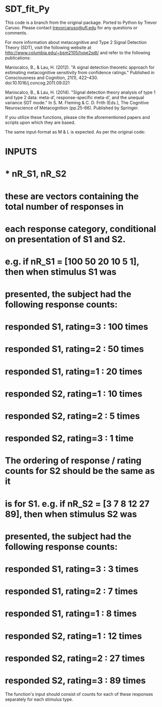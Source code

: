 # SDT_fit_Py

This code is a branch from the original package. Ported to Python by Trevor Caruso. Please contact trevorcaruso@ufl.edu for any questions or comments.

For more information about metacognitive and Type 2 Signal Detection Theory (SDT), visit the following website at http://www.columbia.edu/~bsm2105/type2sdt/ and refer to the following publications:

Maniscalco, B., & Lau, H. (2012). "A signal detection theoretic approach for estimating metacognitive sensitivity from confidence ratings." Published in Consciousness and Cognition, 21(1), 422–430. doi:10.1016/j.concog.2011.09.021

Maniscalco, B., & Lau, H. (2014). "Signal detection theory analysis of type 1 and type 2 data: meta-d’, response-specific meta-d’, and the unequal variance SDT mode." In S. M. Fleming & C. D. Frith (Eds.), The Cognitive Neuroscience of Metacognition (pp.25-66). Published by Springer.

If you utilize these functions, please cite the aforementioned papers and scripts upon which they are based.

The same input-format as M & L is expected. As per the original code:

# INPUTS

# * nR_S1, nR_S2
# these are vectors containing the total number of responses in
# each response category, conditional on presentation of S1 and S2.

# e.g. if nR_S1 = [100 50 20 10 5 1], then when stimulus S1 was
# presented, the subject had the following response counts:
# responded S1, rating=3 : 100 times
# responded S1, rating=2 : 50 times
# responded S1, rating=1 : 20 times
# responded S2, rating=1 : 10 times
# responded S2, rating=2 : 5 times
# responded S2, rating=3 : 1 time

# The ordering of response / rating counts for S2 should be the same as it
# is for S1. e.g. if nR_S2 = [3 7 8 12 27 89], then when stimulus S2 was
# presented, the subject had the following response counts:
# responded S1, rating=3 : 3 times
# responded S1, rating=2 : 7 times
# responded S1, rating=1 : 8 times
# responded S2, rating=1 : 12 times
# responded S2, rating=2 : 27 times
# responded S2, rating=3 : 89 times

The function's input should consist of counts for each of these responses separately for each stimulus type.
